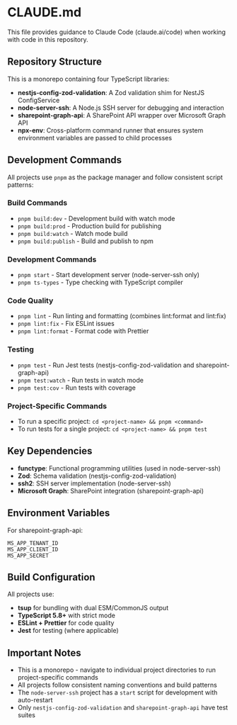 # CLAUDE.md

This file provides guidance to Claude Code (claude.ai/code) when working with code in this repository.

## Repository Structure

This is a monorepo containing four TypeScript libraries:

- **nestjs-config-zod-validation**: A Zod validation shim for NestJS ConfigService
- **node-server-ssh**: A Node.js SSH server for debugging and interaction
- **sharepoint-graph-api**: A SharePoint API wrapper over Microsoft Graph API
- **npx-env**: Cross-platform command runner that ensures system environment variables are passed to child processes

## Development Commands

All projects use `pnpm` as the package manager and follow consistent script patterns:

### Build Commands
- `pnpm build:dev` - Development build with watch mode
- `pnpm build:prod` - Production build for publishing
- `pnpm build:watch` - Watch mode build
- `pnpm build:publish` - Build and publish to npm

### Development Commands
- `pnpm start` - Start development server (node-server-ssh only)
- `pnpm ts-types` - Type checking with TypeScript compiler

### Code Quality
- `pnpm lint` - Run linting and formatting (combines lint:format and lint:fix)
- `pnpm lint:fix` - Fix ESLint issues
- `pnpm lint:format` - Format code with Prettier

### Testing
- `pnpm test` - Run Jest tests (nestjs-config-zod-validation and sharepoint-graph-api)
- `pnpm test:watch` - Run tests in watch mode
- `pnpm test:cov` - Run tests with coverage

### Project-Specific Commands
- To run a specific project: `cd <project-name> && pnpm <command>`
- To run tests for a single project: `cd <project-name> && pnpm test`

## Key Dependencies

- **functype**: Functional programming utilities (used in node-server-ssh)
- **Zod**: Schema validation (nestjs-config-zod-validation)
- **ssh2**: SSH server implementation (node-server-ssh)
- **Microsoft Graph**: SharePoint integration (sharepoint-graph-api)

## Environment Variables

For sharepoint-graph-api:
```
MS_APP_TENANT_ID
MS_APP_CLIENT_ID  
MS_APP_SECRET
```

## Build Configuration

All projects use:
- **tsup** for bundling with dual ESM/CommonJS output
- **TypeScript 5.8+** with strict mode
- **ESLint + Prettier** for code quality
- **Jest** for testing (where applicable)

## Important Notes

- This is a monorepo - navigate to individual project directories to run project-specific commands
- All projects follow consistent naming conventions and build patterns
- The `node-server-ssh` project has a `start` script for development with auto-restart
- Only `nestjs-config-zod-validation` and `sharepoint-graph-api` have test suites